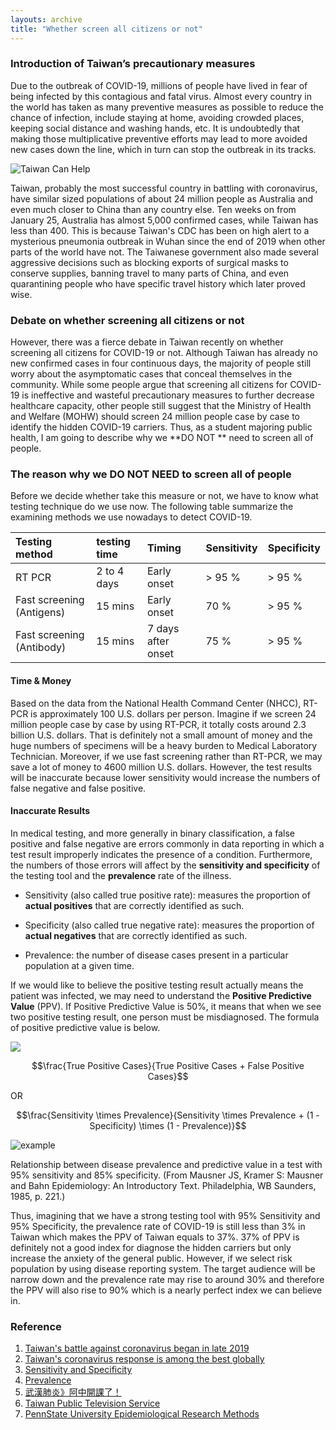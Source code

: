 ```yaml
---
layouts: archive
title: "Whether screen all citizens or not"
---
```

### Introduction of Taiwan’s precautionary measures

Due to the outbreak of COVID-19, millions of people have lived in fear of being infected by this contagious and fatal virus. Almost every country in the world has taken as many preventive measures as possible to reduce the chance of infection, include staying at home, avoiding crowded places, keeping social distance and washing hands, etc. It is undoubtedly that making those multiplicative preventive efforts may lead to more avoided new cases down the line, which in turn can stop the outbreak in its tracks.

![Taiwan Can Help](https://media.giphy.com/media/JRE31I5TX1hGzutAXJ/giphy.gif)

Taiwan, probably the most successful country in battling with coronavirus, have similar sized populations of about 24 million people as Australia and even much closer to China than any country else. Ten weeks on from January 25, Australia has almost 5,000 confirmed cases, while Taiwan has less than 400. This is because Taiwan's CDC has been on high alert to a mysterious pneumonia outbreak in Wuhan since the end of 2019 when other parts of the world have not. The Taiwanese government also made several aggressive decisions such as blocking exports of surgical masks to conserve supplies, banning travel to many parts of China, and even quarantining people who have specific travel history which later proved wise.

### Debate on whether screening all citizens or not

However, there was a fierce debate in Taiwan recently on whether screening all citizens for COVID-19 or not. Although Taiwan has already no new confirmed cases in four continuous days, the majority of people still worry about the asymptomatic cases that conceal themselves in the community. While some people argue that screening all citizens for COVID-19 is ineffective and wasteful precautionary measures to further decrease healthcare capacity, other people still suggest that the Ministry of Health and Welfare (MOHW) should screen 24 million people case by case to identify the hidden COVID-19 carriers. Thus, as a student majoring public health, I am going to describe why we **DO NOT ** need to screen all of people.

### The reason why we DO NOT NEED to screen all of people
Before we decide whether take this measure or not, we have to know what testing technique do we use now. The following table summarize the examining methods we use nowadays to detect COVID-19.

| Testing method | testing time | Timing | Sensitivity | Specificity |
| :------------- | :--- | :------------ | :------------ | :------------ |
| RT PCR | 2 to 4 days | Early onset| > 95 % | > 95 % |
| Fast screening (Antigens) | 15 mins | Early onset | 70 % | > 95 % |
| Fast screening (Antibody)| 15 mins | 7 days after onset| 75 % | > 95 % |

#### Time & Money
Based on the data from the National Health Command Center (NHCC), RT-PCR is approximately 100 U.S. dollars per person. Imagine if we screen 24 million people case by case by using RT-PCR, it totally costs around 2.3 billion U.S. dollars. That is definitely not a small amount of money and the huge numbers of specimens will be a heavy burden to Medical Laboratory Technician. Moreover, if we use fast screening rather than RT-PCR, we may save a lot of money to 4600 million U.S. dollars. However, the test results will be inaccurate because lower sensitivity would increase the numbers of false negative and false positive.

#### Inaccurate Results
In medical testing, and more generally in binary classification, a false positive and false negative are errors commonly in data reporting in which a test result improperly indicates the presence of a condition. Furthermore, the numbers of those errors will affect by the **sensitivity and specificity** of the testing tool and the **prevalence** rate of the illness.

* Sensitivity (also called true positive rate): measures the proportion of **actual positives** that are correctly identified as such.

* Specificity (also called true negative rate): measures the proportion of **actual negatives** that are correctly identified as such.

* Prevalence: the number of disease cases present in a particular population at a given time.

If we would like to believe the positive testing result actually means the patient was infected, we may need to understand the **Positive Predictive Value** (PPV). If Positive Predictive Value is 50%, it means that when we see two positive testing result, one person must be misdiagnosed. The formula of positive predictive value is below.


<img src="http://chart.googleapis.com/chart?cht=tx&chl=\frac{True Positive Cases}{True Positive Cases + False Positive Cases}" style="border:none;">

$$\frac{True Positive Cases}{True Positive Cases + False Positive Cases}$$

OR

$$\frac{Sensitivity \times Prevalence}{Sensitivity \times Prevalence + (1 - Specificity) \times (1 - Prevalence)}$$

![example](https://online.stat.psu.edu/stat507/sites/onlinecourses.science.psu.edu.stat507/files/lesson10/prevalence_graph/index.gif)

Relationship between disease prevalence and predictive value in a test with 95% sensitivity and 85% specificity. 
(From Mausner JS, Kramer S: Mausner and Bahn Epidemiology: An Introductory Text. Philadelphia, WB Saunders, 1985, p. 221.)

Thus, imagining that we have a strong testing tool with 95% Sensitivity and 95% Specificity, the prevalence rate of COVID-19 is still less than 3% in Taiwan which makes the PPV of Taiwan equals to 37%. 37% of PPV is definitely not a good index for diagnose the hidden carriers but only increase the anxiety of the general public. However, if we select risk population by using disease reporting system. The target audience will be narrow down and the prevalence rate may rise to around 30% and therefore the PPV will also rise to 90% which is a nearly perfect index we can believe in.

### Reference
1. [Taiwan's battle against coronavirus began in late 2019](https://asia.nikkei.com/Spotlight/Coronavirus/Taiwan-s-battle-against-coronavirus-began-in-late-2019)
2. [Taiwan's coronavirus response is among the best globally](https://edition.cnn.com/2020/04/04/asia/taiwan-coronavirus-response-who-intl-hnk/index.html)
3. [Sensitivity and Specificity](https://en.wikipedia.org/wiki/Sensitivity_and_specificity)
4. [Prevalence](https://en.wikipedia.org/wiki/Prevalence)
5. [武漢肺炎》阿中開課了！](https://newtalk.tw/news/view/2020-04-28/398467) 
6. [Taiwan Public Television Service ](https://giphy.com/pts_youthnews)
7. [PennState University Epidemiological Research Methods](https://online.stat.psu.edu/stat507/node/71/)
